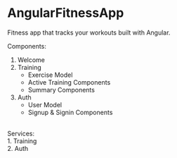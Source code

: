 # AngularFitnessApp
Fitness app that tracks your workouts built with Angular.

Components:<br />
  1. Welcome<br />
  2. Training<br />
      - Exercise Model<br />
      - Active Training Components<br />
      - Summary Components<br />
  3. Auth<br />
      - User Model<br />
      - Signup & Signin Components<br />
  <br />
Services:<br />
  1. Training<br />
  2. Auth<br />
